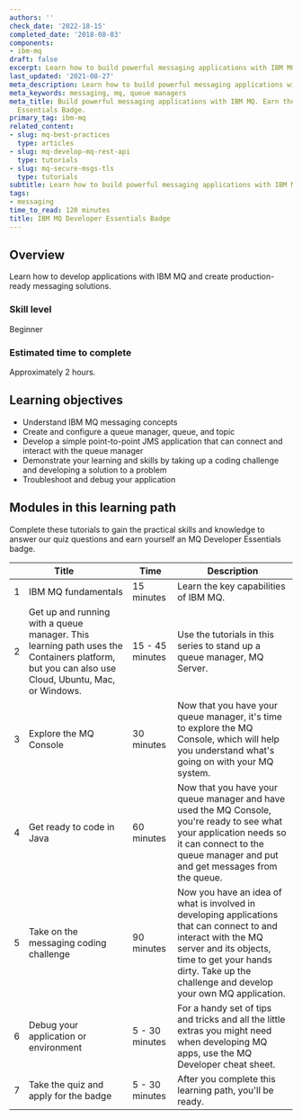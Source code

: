 ```yaml
---
authors: ''
check_date: '2022-18-15'
completed_date: '2018-08-03'
components:
- ibm-mq
draft: false
excerpt: Learn how to build powerful messaging applications with IBM MQ.
last_updated: '2021-08-27'
meta_description: Learn how to build powerful messaging applications with IBM MQ.
meta_keywords: messaging, mq, queue managers
meta_title: Build powerful messaging applications with IBM MQ. Earn the IBM MQ Developer
  Essentials Badge.
primary_tag: ibm-mq
related_content:
- slug: mq-best-practices
  type: articles
- slug: mq-develop-mq-rest-api
  type: tutorials
- slug: mq-secure-msgs-tls
  type: tutorials
subtitle: Learn how to build powerful messaging applications with IBM MQ.
tags:
- messaging
time_to_read: 120 minutes
title: IBM MQ Developer Essentials Badge
---
```


## Overview
Learn how to develop applications with IBM MQ and create production-ready messaging solutions.

### Skill level

Beginner

### Estimated time to complete

Approximately 2 hours.

## Learning objectives

* Understand IBM MQ messaging concepts
* Create and configure a queue manager, queue, and topic
* Develop a simple point-to-point JMS application that can connect and interact with the queue manager
* Demonstrate your learning and skills by taking up a coding challenge and developing a solution to a problem
* Troubleshoot and debug your application

## Modules in this learning path

Complete these tutorials to gain the practical skills and knowledge to answer our quiz questions and earn yourself an MQ Developer Essentials badge.

|  | Title &nbsp; &nbsp; &nbsp; &nbsp; &nbsp; | Time | Description
| --- | ------ | --- | ------ |
| 1 | IBM MQ fundamentals | 15 minutes | Learn the key capabilities of IBM MQ. |
| 2 | Get up and running with a queue manager. This learning path uses the Containers platform, but you can also use Cloud, Ubuntu, Mac, or Windows. | 15 - 45 minutes | Use the tutorials in this series to stand up a queue manager, MQ Server. |
| 3 | Explore the MQ Console | 30 minutes | Now that you have your queue manager, it's time to explore the MQ Console, which will help you understand what's going on with your MQ system. |
| 4 | Get ready to code in Java | 60 minutes | Now that you have your queue manager and have used the MQ Console, you're ready to see what your application needs so it can connect to the queue manager and put and get messages from the queue. |
| 5 | Take on the messaging coding challenge | 90 minutes | Now you have an idea of what is involved in developing applications that can connect to and interact with the MQ server and its objects, time to get your hands dirty. Take up the challenge and develop your own MQ application. |
| 6 | Debug your application or environment | 5 - 30 minutes | For a handy set of tips and tricks and all the little extras you might need when developing MQ apps, use the MQ Developer cheat sheet. |
| 7 | Take the quiz and apply for the badge | 5 - 30 minutes | After you complete this learning path, you'll be ready. |